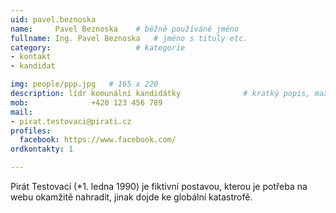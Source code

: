 ```yaml
---
uid: pavel.beznoska
name:     Pavel Beznoska  	# běžně používáné jméno
fullname: Ing. Pavel Beznoska  	# jméno s tituly etc.
category:                   # kategorie
- kontakt
- kandidat

img: people/ppp.jpg   # 165 x 220
description: lídr komunální kandidátky          	# kratký popis, max 160 znaků
mob:			  +420 123 456 789
mail:
- pirat.testovaci@pirati.cz
profiles:
  facebook: https://www.facebook.com/
ordkontakty: 1

---
```


Pirát Testovací (*1. ledna 1990) je fiktivní postavou, kterou je potřeba na webu okamžitě nahradit, jinak dojde ke globální katastrofě.
